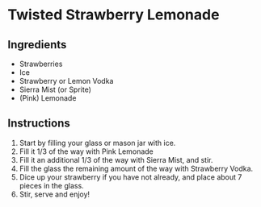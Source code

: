 # Twisted Strawberry Lemonade

## Ingredients

- Strawberries
- Ice
- Strawberry or Lemon Vodka
- Sierra Mist (or Sprite)
- (Pink) Lemonade

## Instructions

  1. Start by filling your glass or mason jar with ice.
  2. Fill it 1/3 of the way with Pink Lemonade
  3. Fill it an additional 1/3 of the way with Sierra Mist, and stir.
  4. Fill the glass the remaining amount of the way with Strawberry Vodka.
  5. Dice up your strawberry if you have not already, and place about 7 pieces in the glass.
  6. Stir, serve and enjoy!